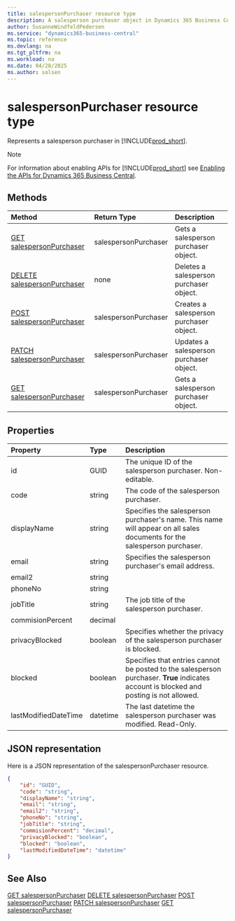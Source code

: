 ```yaml
---
title: salespersonPurchaser resource type
description: A salesperson purchaser object in Dynamics 365 Business Central.
author: SusanneWindfeldPedersen
ms.service: "dynamics365-business-central"
ms.topic: reference
ms.devlang: na
ms.tgt_pltfrm: na
ms.workload: na
ms.date: 04/28/2025
ms.author: solsen
---
```


# salespersonPurchaser resource type

<!-- START>DO_NOT_EDIT -->
<!-- IMPORTANT:Do not edit any of the content between here and the END>DO_NOT_EDIT. -->
Represents a salesperson purchaser in [!INCLUDE[prod_short](../../../includes/prod_short.md)].

> [!NOTE]
> For information about enabling APIs for [!INCLUDE[prod_short](../../../includes/prod_short.md)] see [Enabling the APIs for Dynamics 365 Business Central](../enabling-apis-for-dynamics-nav.md).

## Methods

| Method | Return Type|Description |
|:--------------------|:-----------|:-------------------------|
|[GET salespersonPurchaser](../api/dynamics_salespersonpurchaser_get.md)|salespersonPurchaser|Gets a salesperson purchaser object.|
|[DELETE salespersonPurchaser](../api/dynamics_salespersonpurchaser_delete.md)|none|Deletes a salesperson purchaser object.|
|[POST salespersonPurchaser](../api/dynamics_salespersonpurchaser_create.md)|salespersonPurchaser|Creates a salesperson purchaser object.|
|[PATCH salespersonPurchaser](../api/dynamics_salespersonpurchaser_update.md)|salespersonPurchaser|Updates a salesperson purchaser object.|
|[GET salespersonPurchaser](../api/dynamics_salespersonpurchaser_get.md)|salespersonPurchaser|Gets a salesperson purchaser object.|



## Properties

| Property           | Type   |Description     |
|:-------------------|:-------|:---------------|
|id|GUID|The unique ID of the salesperson purchaser. Non-editable.|
|code|string|The code of the salesperson purchaser.|
|displayName|string|Specifies the salesperson purchaser's name. This name will appear on all sales documents for the salesperson purchaser.|
|email|string|Specifies the salesperson purchaser's email address.|
|email2|string||
|phoneNo|string||
|jobTitle|string|The job title of the salesperson purchaser.|
|commisionPercent|decimal||
|privacyBlocked|boolean|Specifies whether the privacy of the salesperson purchaser is blocked.|
|blocked|boolean|Specifies that entries cannot be posted to the salesperson purchaser. **True** indicates account is blocked and posting is not allowed.|
|lastModifiedDateTime|datetime|The last datetime the salesperson purchaser was modified. Read-Only.|

## JSON representation

Here is a JSON representation of the salespersonPurchaser resource.


```json
{
    "id": "GUID",
    "code": "string",
    "displayName": "string",
    "email": "string",
    "email2": "string",
    "phoneNo": "string",
    "jobTitle": "string",
    "commisionPercent": "decimal",
    "privacyBlocked": "boolean",
    "blocked": "boolean",
    "lastModifiedDateTime": "datetime"
}
```
<!-- IMPORTANT: END>DO_NOT_EDIT -->

## See Also
[GET salespersonPurchaser](../api/dynamics_salespersonpurchaser_get.md)
[DELETE salespersonPurchaser](../api/dynamics_salespersonpurchaser_delete.md)
[POST salespersonPurchaser](../api/dynamics_salespersonpurchaser_create.md)
[PATCH salespersonPurchaser](../api/dynamics_salespersonpurchaser_update.md)
[GET salespersonPurchaser](../api/dynamics_salespersonpurchaser_get.md)
